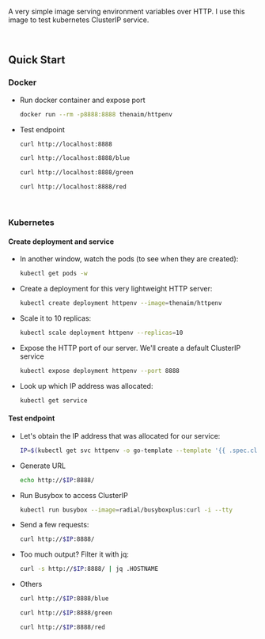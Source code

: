 A very simple image serving environment variables over HTTP. I use this image to test kubernetes ClusterIP service.

<br/>


## Quick Start

### Docker

- Run docker container and expose port

  ```bash
  docker run --rm -p8888:8888 thenaim/httpenv
  ```

  

- Test endpoint

  ```bash
  curl http://localhost:8888
  
  curl http://localhost:8888/blue
  
  curl http://localhost:8888/green
  
  curl http://localhost:8888/red
  ```

<br/>

### Kubernetes

#### Create deployment and service

- In another window, watch the pods (to see when they are created):

    ```bash
    kubectl get pods -w
    ```

    

- Create a deployment for this very lightweight HTTP server:

    ```bash
    kubectl create deployment httpenv --image=thenaim/httpenv
    ```

    

- Scale it to 10 replicas:

    ```bash
    kubectl scale deployment httpenv --replicas=10
    ```
    
    


- Expose the HTTP port of our server. We'll create a default ClusterIP service

    ```bash
    kubectl expose deployment httpenv --port 8888
    ```

    

- Look up which IP address was allocated:

    ```bash
    kubectl get service
    ```
    
    

#### Test endpoint

- Let's obtain the IP address that was allocated for our service:

    ```bash
    IP=$(kubectl get svc httpenv -o go-template --template '{{ .spec.clusterIP }}')
    ```
    



- Generate URL

  ```bash
  echo http://$IP:8888/
  ```



- Run Busybox to access ClusterIP

    ```bash
    kubectl run busybox --image=radial/busyboxplus:curl -i --tty
    ```




- Send a few requests:

    ```bash
    curl http://$IP:8888/
    ```

    

- Too much output? Filter it with jq:

    ```bash
    curl -s http://$IP:8888/ | jq .HOSTNAME
    ```

    

- Others

  ```bash
  curl http://$IP:8888/blue
  
  curl http://$IP:8888/green
  
  curl http://$IP:8888/red
  ```

  
